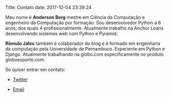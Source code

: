 Title: Contato
date: 2017-10-04 23:39:24

Meu nome é **Anderson Berg** mestre em Ciência da Computação e engenheiro da Computação por formação. Sou desenvolvedor Python a 6 anos, dos quais 4 profissionalmente. Atualmente trabalho na Anchor Loans desenvolvendo sistemas web com Python e Pyramid.

**Rômulo Jales** também é colaborador do blog e é formado em engenharia da computação pela Universidade de Pernambuco. Experiente em Python e Django. Atualmente trabalhando na globo.com especificamente no produto globoesporte.com.

Se quiser entrar em contato:

* [Twitter][]
* [Email][]

  [Email]: mailto:andersonberg(at)gmail(dot)com
    "Send-me an e-mail"
  [Twitter]: http://twitter.com/berg_pe
    "Follow me on Twitter"
